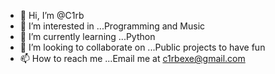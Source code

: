 - 👋 Hi, I’m @C1rb
- 👀 I’m interested in ...Programming and Music
- 🌱 I’m currently learning ...Python
- 💞️ I’m looking to collaborate on ...Public projects to have fun
- 📫 How to reach me ...Email me at c1rbexe@gmail.com

<!---
C1rb/C1rb is a ✨ special ✨ repository because its `README.md` (this file) appears on your GitHub profile.
You can click the Preview link to take a look at your changes.
--->
